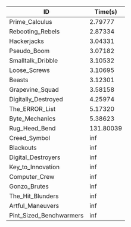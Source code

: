 |ID|Time(s)|
|-|-|
|Prime_Calculus|2.79777|
|Rebooting_Rebels|2.87334|
|Hackerjacks|3.04331|
|Pseudo_Boom|3.07182|
|Smalltalk_Dribble|3.10532|
|Loose_Screws|3.10695|
|Beasts|3.12301|
|Grapevine_Squad|3.58158|
|Digitally_Destroyed|4.25974|
|The_ERROR_List|5.17320|
|Byte_Mechanics|5.38623|
|Rug_Heed_Bend|131.80039|
|Creed_Symbol|inf|
|Blackouts|inf|
|Digital_Destroyers|inf|
|Key_to_Innovation|inf|
|Computer_Crew|inf|
|Gonzo_Brutes|inf|
|The_Hit_Blunders|inf|
|Artful_Maneuvers|inf|
|Pint_Sized_Benchwarmers|inf|
